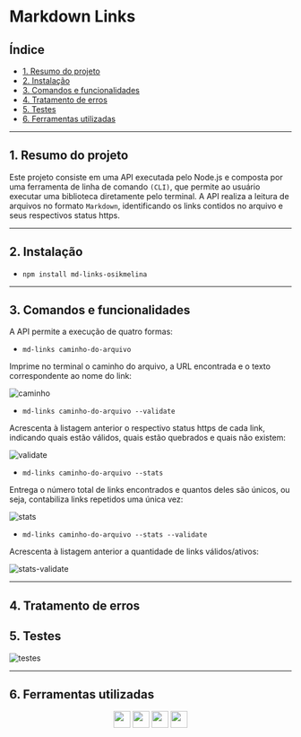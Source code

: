 # Markdown Links

## Índice

* [1. Resumo do projeto](#1-resumo-do-projeto)
* [2. Instalação](#2-instalação)
* [3. Comandos e funcionalidades](#3-comandos-e-funcionalidades)
* [4. Tratamento de erros](#6-tratamento-de-erros)
* [5. Testes](#5-testes)
* [6. Ferramentas utilizadas](#7-ferramentas-utilizadas)

***

## 1. Resumo do projeto

Este projeto consiste em uma API executada pelo Node.js e composta por uma ferramenta de linha de comando `(CLI)`, que permite ao usuário executar uma biblioteca diretamente pelo terminal. A API realiza a leitura de arquivos no formato `Markdown`, identificando os links contidos no arquivo e seus respectivos status https.

***

## 2. Instalação

* `npm install md-links-osikmelina`

***

## 3. Comandos e funcionalidades

A API permite a execução de quatro formas:

* `md-links caminho-do-arquivo`

Imprime no terminal o caminho do arquivo, a URL encontrada e o texto correspondente ao nome do link:

![caminho](https://github.com/osikmelina/SAP009-md-links/assets/107154514/b1b613b1-e49b-4417-877b-66231640183d)

* `md-links caminho-do-arquivo --validate`

Acrescenta à listagem anterior o respectivo status https de cada link, indicando quais estão válidos, quais estão quebrados e quais não existem:

![validate](https://github.com/osikmelina/SAP009-md-links/assets/107154514/eaa3d3d9-f23d-4579-a977-8c617112d4a3)

* `md-links caminho-do-arquivo --stats`

Entrega o número total de links encontrados e quantos deles são únicos, ou seja, contabiliza links repetidos uma única vez:

![stats](https://github.com/osikmelina/SAP009-md-links/assets/107154514/94426d9a-aae3-4c6c-b8fb-e6643c8be6a0)

* `md-links caminho-do-arquivo --stats --validate`

Acrescenta à listagem anterior a quantidade de links válidos/ativos:

![stats-validate](https://github.com/osikmelina/SAP009-md-links/assets/107154514/01b1813d-fb19-4980-be3f-283f2b902c5a)

***

## 4. Tratamento de erros



## 5. Testes

![testes](https://github.com/osikmelina/SAP009-md-links/assets/107154514/7980a442-4cd2-46c9-bd61-cfec03f523cf)

***

## 6. Ferramentas utilizadas

<div align="center">
<img src="https://cdn.jsdelivr.net/gh/devicons/devicon/icons/javascript/javascript-original.svg" height="30px";/>
<img src="https://cdn.jsdelivr.net/gh/devicons/devicon/icons/nodejs/nodejs-original.svg" height="30px";/>
<img src="https://cdn.jsdelivr.net/gh/devicons/devicon/icons/git/git-original.svg" height="30px";/>
<img src="https://cdn.jsdelivr.net/gh/devicons/devicon/icons/github/github-original.svg" 
<img src="https://cdn.jsdelivr.net/gh/devicons/devicon/icons/trello/trello-plain.svg" height="30px";/>
</div>  
